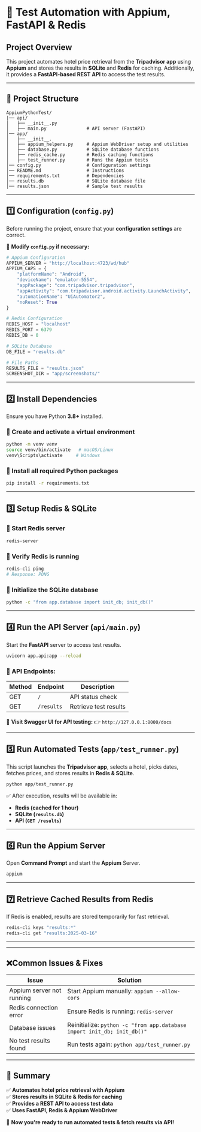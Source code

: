 # 📌 Test Automation with Appium, FastAPI & Redis

## **Project Overview**
This project automates hotel price retrieval from the **Tripadvisor app** using **Appium** and stores the results in **SQLite** and **Redis** for caching. Additionally, it provides a **FastAPI-based REST API** to access the test results.

---

## **📂 Project Structure**
```
AppiumPythonTest/
|── api/
│   ├── __init__.py
│   ├── main.py               # API server (FastAPI)
│── app/
│   ├── __init__.
│   ├── appium_helpers.py     # Appium WebDriver setup and utilities
│   ├── database.py           # SQLite database functions
│   ├── redis_cache.py        # Redis caching functions
│   ├── test_runner.py        # Runs the Appium tests
│── config.py                 # Configuration settings
│── README.md                 # Instructions
│── requirements.txt          # Dependencies
│── results.db                # SQLite database file
│── results.json              # Sample test results
```

---

## **1️⃣ Configuration (`config.py`)**
Before running the project, ensure that your **configuration settings** are correct.

📜 **Modify `config.py` if necessary:**

```python
# Appium Configuration
APPIUM_SERVER = "http://localhost:4723/wd/hub"
APPIUM_CAPS = {
    "platformName": "Android",
    "deviceName": "emulator-5554",
    "appPackage": "com.tripadvisor.tripadvisor",
    "appActivity": "com.tripadvisor.android.activity.LaunchActivity",
    "automationName": "UiAutomator2",
    "noReset": True
}

# Redis Configuration
REDIS_HOST = "localhost"
REDIS_PORT = 6379
REDIS_DB = 0

# SQLite Database
DB_FILE = "results.db"

# File Paths
RESULTS_FILE = "results.json"
SCREENSHOT_DIR = "app/screenshots/"
```

---

## **2️⃣ Install Dependencies**
Ensure you have Python **3.8+** installed.

### **🔹 Create and activate a virtual environment**
```bash
python -m venv venv
source venv/bin/activate   # macOS/Linux
venv\Scripts\activate     # Windows
```

### **🔹 Install all required Python packages**
```bash
pip install -r requirements.txt
```

---

## **3️⃣ Setup Redis & SQLite**
### **🔹 Start Redis server**
```bash
redis-server
```
### **🔹 Verify Redis is running**
```bash
redis-cli ping
# Response: PONG
```
### **🔹 Initialize the SQLite database**
```bash
python -c "from app.database import init_db; init_db()"
```

---

## **4️⃣ Run the API Server (`api/main.py`)**
Start the **FastAPI** server to access test results.
```bash
uvicorn app.api:app --reload
```
### **🔹 API Endpoints:**
| Method | Endpoint       | Description                 |
|--------|---------------|-----------------------------|
| GET    | `/`           | API status check           |
| GET    | `/results`    | Retrieve test results      |

📌 **Visit Swagger UI for API testing:**
👉 `http://127.0.0.1:8000/docs`

---

## **5️⃣ Run Automated Tests (`app/test_runner.py`)**
This script launches the **Tripadvisor app**, selects a hotel, picks dates, fetches prices, and stores results in **Redis & SQLite**.
```bash
python app/test_runner.py
```
✅ After execution, results will be available in:
- **Redis (cached for 1 hour)**
- **SQLite (`results.db`)**
- **API (`GET /results`)**

---

## **6️⃣ Run the Appium Server**
Open **Command Prompt** and start the **Appium** Server.
```bash
appium
```

---

## **7️⃣ Retrieve Cached Results from Redis**
If Redis is enabled, results are stored temporarily for fast retrieval.
```bash
redis-cli keys "results:*"
redis-cli get "results:2025-03-16"
```

---

---

## **❌Common Issues & Fixes**
| Issue | Solution                                                                |
|-------|-------------------------------------------------------------------------|
| Appium server not running | Start Appium manually: `appium --allow-cors`                               |
| Redis connection error | Ensure Redis is running: `redis-server`                                 |
| Database issues | Reinitialize: `python -c "from app.database import init_db; init_db()"` |
| No test results found | Run tests again: `python app/test_runner.py`                            |

---

## **📌 Summary**
✅ **Automates hotel price retrieval with Appium**  
✅ **Stores results in SQLite & Redis for caching**  
✅ **Provides a REST API to access test data**  
✅ **Uses FastAPI, Redis & Appium WebDriver**  

🚀 **Now you're ready to run automated tests & fetch results via API!**
